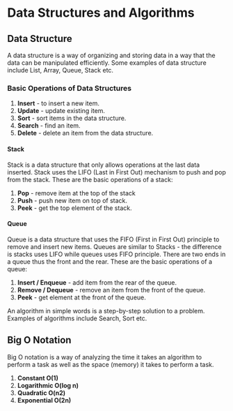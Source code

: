 # Data Structures and Algorithms

## Data Structure
A data structure is a way of organizing and 
storing data in a way that the data can be manipulated
efficiently. Some examples of data structure
include List, Array, Queue, Stack etc.

### Basic Operations of Data Structures
1. **Insert** - to insert a new item.
2. **Update** - update existing item.
3. **Sort** - sort items in the data structure.
4. **Search** - find an item.
5. **Delete** - delete an item from the data structure.

#### Stack
Stack is a data structure that only allows
operations at the last data inserted. Stack
uses the LIFO (Last in First Out) mechanism
to push and pop from the stack. These are the basic
operations of a stack:

1. **Pop** - remove item at the top of the stack
2. **Push** - push new item on top of stack.
3. **Peek** - get the top element of the stack.

#### Queue
Queue is a data structure that uses the FIFO (First in First Out)
principle to remove and insert new items. Queues are similar to
Stacks - the difference is stacks uses LIFO while queues uses 
FIFO principle. There are two ends in a queue thus the 
front and the rear.
These are the basic operations of a queue:

1. **Insert / Enqueue** - add item from the rear of the queue.
2. **Remove / Dequeue** - remove an item from the front of the queue.
3. **Peek** - get element at the front of the queue.

An algorithm in simple words is a step-by-step 
solution to a problem. Examples of algorithms include
Search, Sort etc.

## Big O Notation
Big O notation is a way of analyzing the time it takes 
an algorithm to perform a task as well as the space (memory)
it takes to perform a task.
1. **Constant O(1)**
2. **Logarithmic O(log n)**
3. **Quadratic O(n2)**
4. **Exponential O(2n)**


